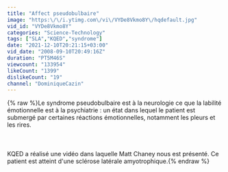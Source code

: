 ```yaml
---
title: "Affect pseudobulbaire"
image: "https:\/\/i.ytimg.com\/vi\/VYDe8Vkmo8Y\/hqdefault.jpg"
vid_id: "VYDe8Vkmo8Y"
categories: "Science-Technology"
tags: ["SLA","KQED","syndrome"]
date: "2021-12-10T20:21:15+03:00"
vid_date: "2008-09-10T20:49:16Z"
duration: "PT5M46S"
viewcount: "133954"
likeCount: "1399"
dislikeCount: "19"
channel: "DominiqueCazin"
---
```

{% raw %}Le syndrome pseudobulbaire est à la neurologie ce que la labilité émotionnelle est à la psychiatrie : un état dans lequel le patient est submergé par certaines réactions émotionnelles, notamment les pleurs et les rires.<br /><br /><br /><br />KQED a réalisé une vidéo dans laquelle Matt Chaney nous est présenté. Ce patient est atteint d'une sclérose latérale amyotrophique.{% endraw %}
